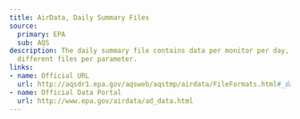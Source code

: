 ```yaml
---
title: AirData, Daily Summary Files
source:
  primary: EPA
  sub: AQS
description: The daily summary file contains data per monitor per day, separated into
  different files per parameter.
links:
- name: Official URL
  url: http://aqsdr1.epa.gov/aqsweb/aqstmp/airdata/FileFormats.html#_daily_summary_files
- name: Official Data Portal
  url: http://www.epa.gov/airdata/ad_data.html
---
```

